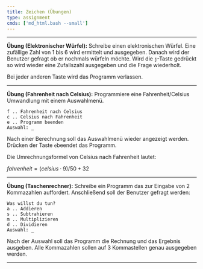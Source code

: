 ```yaml
---
title: Zeichen (Übungen)
type: assignment
cmds: ['md_html.bash --small']
---
```




---

**Übung (Elektronischer Würfel):** Schreibe einen elektronischen Würfel. Eine zufällige Zahl von 1 bis 6 wird ermittelt und ausgegeben. Danach wird der Benutzer gefragt ob er nochmals würfeln möchte. Wird die `j`-Taste gedrückt so wird wieder eine Zufallszahl ausgegeben und die Frage wiederholt.

Bei jeder anderen Taste wird das Programm verlassen.



---

**Übung (Fahrenheit nach Celsius):** Programmiere eine Fahrenheit/Celsius Umwandlung mit einem Auswahlmenü.

```
f .. Fahrenheit nach Celsius
c .. Celsius nach Fahrenheit
e .. Programm beenden
Auswahl: _
```

Nach einer Berechnung soll das Auswahlmenü wieder angezeigt werden. Drücken der Taste `e`beendet das Programm.

Die Umrechnungsformel von Celsius nach Fahrenheit lautet:

$fahrenheit = (celsius \cdot 9)/50 + 32$



---

**Übung (Taschenrechner):** Schreibe ein Programm das zur Eingabe von 2 Kommazahlen auffordert. Anschließend soll der Benutzer gefragt werden:

```
Was willst du tun?
a .. Addieren
s .. Subtrahieren
m .. Multiplizieren
d .. Dividieren
Auswahl: _
```

Nach der Auswahl soll das Programm die Rechnung und das Ergebnis ausgeben. Alle Kommazahlen sollen auf 3 Kommastellen genau ausgegeben werden.

------



